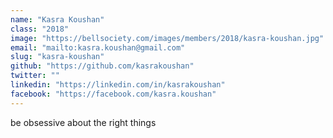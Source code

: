 ```yaml
---
name: "Kasra Koushan"
class: "2018"
image: "https://bellsociety.com/images/members/2018/kasra-koushan.jpg"
email: "mailto:kasra.koushan@gmail.com"
slug: "kasra-koushan"
github: "https://github.com/kasrakoushan"
twitter: ""
linkedin: "https://linkedin.com/in/kasrakoushan"
facebook: "https://facebook.com/kasra.koushan"
---
```

be obsessive about the right things